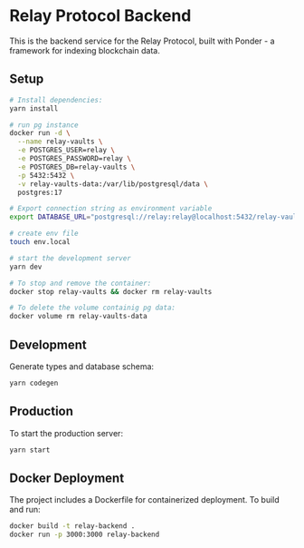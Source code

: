 # Relay Protocol Backend

This is the backend service for the Relay Protocol, built with Ponder - a framework for indexing blockchain data.

## Setup

```bash
# Install dependencies:
yarn install

# run pg instance
docker run -d \
  --name relay-vaults \
  -e POSTGRES_USER=relay \
  -e POSTGRES_PASSWORD=relay \
  -e POSTGRES_DB=relay-vaults \
  -p 5432:5432 \
  -v relay-vaults-data:/var/lib/postgresql/data \
  postgres:17

# Export connection string as environment variable
export DATABASE_URL="postgresql://relay:relay@localhost:5432/relay-vaults"

# create env file
touch env.local

# start the development server
yarn dev

# To stop and remove the container:
docker stop relay-vaults && docker rm relay-vaults

# To delete the volume containig pg data:
docker volume rm relay-vaults-data

```

## Development

Generate types and database schema:

```bash
yarn codegen
```

## Production

To start the production server:

```bash
yarn start
```

## Docker Deployment

The project includes a Dockerfile for containerized deployment. To build and run:

```bash
docker build -t relay-backend .
docker run -p 3000:3000 relay-backend
```
